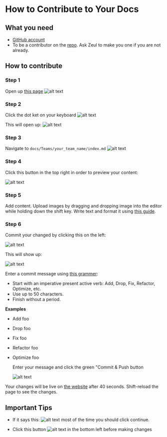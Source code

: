 # How to Contribute to Your Docs

## What you need
- [GitHub account](https://github.com/) 
- To be a contributor on the [repo](https://github.com/marstmu/marswebsite). Ask Zeul to make you one if you are not already.

## How to contribute
### Step 1
Open up [this page](https://github.com/marstmu/marswebsite)
![alt text](<Screenshot 2024-05-27 at 8.11.03 PM.png>)

### Step 2
Click the dot ket on your keyboard
![alt text](<Screenshot 2024-05-27 at 8.13.14 PM.png>)

This will open up:
![alt text](<Screenshot 2024-05-27 at 8.14.20 PM.png>)

### Step 3
Navigate to `docs/Teams/your_team_name/index.md`
![alt text](<Screenshot 2024-05-27 at 8.18.25 PM.png>)

### Step 4
Click this button in the top right in order to preview your content:

![alt text](<Screenshot 2024-05-27 at 8.21.00 PM.png>)

### Step 5
Add content. Upload images by dragging and dropping image into the editor while holding down the shift key. Write text and format it using [this guide](https://www.markdownguide.org/cheat-sheet/#basic-syntax).

### Step 6
Commit your changed by clicking this on the left:

![alt text](<Screenshot 2024-05-27 at 8.23.50 PM.png>)

This will show up:

![alt text](<Screenshot 2024-05-27 at 8.25.06 PM.png>)

Enter a commit message using [this grammer](https://github.com/joelparkerhenderson/git-commit-message):

- Start with an imperative present active verb: Add, Drop, Fix, Refactor, Optimize, etc.
- Use up to 50 characters.
- Finish without a period.

**Examples**
- Add foo
- Drop foo
- Fix foo
- Refactor foo
- Optimize foo

  Enter your message and click the green "Commit & Push button
  
  ![alt text](<Screenshot 2024-05-27 at 8.31.05 PM.png>)

Your changes will be live on [the website](https://marstmu.com/) after 40 seconds. Shift-reload the page to see the changes.

## Important Tips 
- If it says this:
    ![alt text](<Screenshot 2024-05-27 at 8.34.42 PM.png>)
    most of the time you should click continue.

- Click this button ![alt text](<Screenshot 2024-05-27 at 8.35.47 PM.png>) in the bottom left before making changes 
